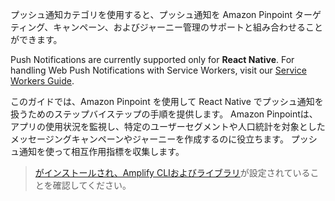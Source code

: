 プッシュ通知カテゴリを使用すると、プッシュ通知を Amazon Pinpoint ターゲティング、キャンペーン、およびジャーニー管理のサポートと組み合わせることができます。

<amplify-callout>

Push Notifications are currently supported only for **React Native**. For handling Web Push Notifications with Service Workers, visit our [Service Workers Guide](~/lib/utilities/serviceworker.md#handling-a-push-notification).

</amplify-callout>

このガイドでは、Amazon Pinpoint を使用して React Native でプッシュ通知を扱うためのステップバイステップの手順を提供します。 Amazon Pinpointは、アプリの使用状況を監視し、特定のユーザーセグメントや人口統計を対象としたメッセージングキャンペーンやジャーニーを作成するのに役立ちます。 プッシュ通知を使って相互作用指標を収集します。

> [がインストールされ、Amplify CLIおよびライブラリ](~/cli/start/install.md)が設定されていることを確認してください。


